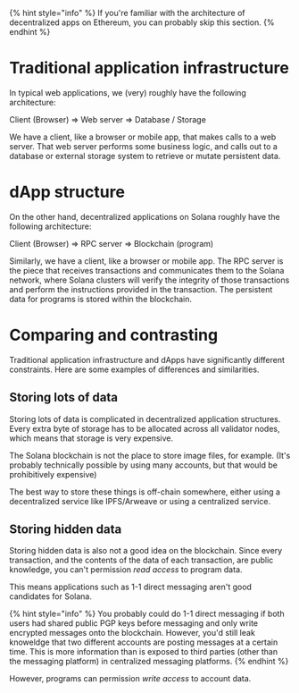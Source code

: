 {% hint style="info" %}
If you're familiar with the architecture of decentralized apps on Ethereum, you can probably skip this section.
{% endhint %}

# Traditional application infrastructure

In typical web applications, we (very) roughly have the following architecture:

Client (Browser) => Web server => Database / Storage

We have a client, like a browser or mobile app, that makes calls to a web server. That web server performs some
business logic, and calls out to a database or external storage system to retrieve or mutate persistent data.

# dApp structure

On the other hand, decentralized applications on Solana roughly have the following architecture:

Client (Browser) => RPC server => Blockchain (program)

Similarly, we have a client, like a browser or mobile app. The RPC server is the piece that receives transactions
and communicates them to the Solana network, where Solana clusters will verify the integrity of those transactions
and perform the instructions provided in the transaction. The persistent data for programs is stored within the blockchain.

# Comparing and contrasting

Traditional application infrastructure and dApps have significantly different constraints. Here are some examples of differences
and similarities.

## Storing lots of data

Storing lots of data is complicated in decentralized application structures. Every extra byte of storage has to be allocated
across all validator nodes, which means that storage is very expensive.

The Solana blockchain is not the place to store image files, for example. (It's probably technically possible by using many accounts,
but that would be prohibitively expensive)

The best way to store these things is off-chain somewhere, either using a decentralized service like IPFS/Arweave or using
a centralized service.

## Storing hidden data

Storing hidden data is also not a good idea on the blockchain. Since every transaction, and the contents of the data of each transaction,
are public knowledge, you can't permission _read access_ to program data.

This means applications such as 1-1 direct messaging aren't good candidates for Solana.

{% hint style="info" %}
You probably could do 1-1 direct messaging if both users had shared public PGP keys before messaging and only write encrypted messages
onto the blockchain. However, you'd still leak knoweldge that two different accounts are posting messages at a certain time. This
is more information than is exposed to third parties (other than the messaging platform) in centralized messaging platforms.
{% endhint %}

However, programs can permission _write access_ to account data.
